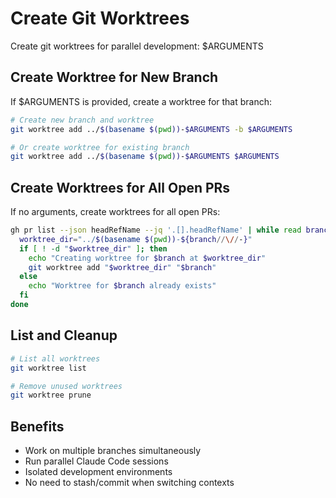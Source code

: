 # Create Git Worktrees

Create git worktrees for parallel development: $ARGUMENTS

## Create Worktree for New Branch
If $ARGUMENTS is provided, create a worktree for that branch:
```bash
# Create new branch and worktree
git worktree add ../$(basename $(pwd))-$ARGUMENTS -b $ARGUMENTS

# Or create worktree for existing branch
git worktree add ../$(basename $(pwd))-$ARGUMENTS $ARGUMENTS
```

## Create Worktrees for All Open PRs
If no arguments, create worktrees for all open PRs:
```bash
gh pr list --json headRefName --jq '.[].headRefName' | while read branch; do
  worktree_dir="../$(basename $(pwd))-${branch//\//-}"
  if [ ! -d "$worktree_dir" ]; then
    echo "Creating worktree for $branch at $worktree_dir"
    git worktree add "$worktree_dir" "$branch"
  else
    echo "Worktree for $branch already exists"
  fi
done
```

## List and Cleanup
```bash
# List all worktrees
git worktree list

# Remove unused worktrees
git worktree prune
```

## Benefits
- Work on multiple branches simultaneously
- Run parallel Claude Code sessions
- Isolated development environments
- No need to stash/commit when switching contexts
